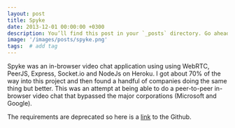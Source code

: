 ```yaml
---
layout: post
title: Spyke
date: 2013-12-01 00:00:00 +0300
description: You’ll find this post in your `_posts` directory. Go ahead and edit it and re-build the site to see your changes. # Add post description (optional)
image: '/images/posts/spyke.png'
tags:  # add tag
---
```


Spyke was an in-browser video chat application using using WebRTC, PeerJS, Express, Socket.io and NodeJs on Heroku. I got about 70% of the way into this project and then found a handful of companies doing the same thing but better. This was an attempt at being able to do a peer-to-peer in-browser video chat that bypassed the major corporations (Microsoft and Google).

The requirements are deprecated so here is a [link](https://github.com/allisonburtch/Spyke) to the Github.

